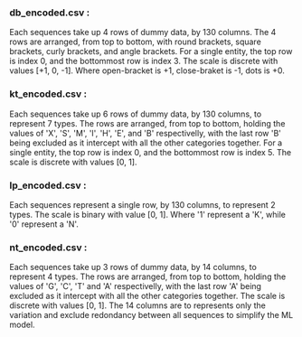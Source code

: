 ### db_encoded.csv :  
  
Each sequences take up 4 rows of dummy data, by 130 columns. The 4 rows are arranged, from top to bottom, with round brackets, square brackets, curly brackets, and angle brackets. For a single entity, the top row is index 0, and the bottommost row is index 3. The scale is discrete with values [+1, 0, -1]. Where open-bracket is +1, close-braket is -1, dots is +0.  
  
### kt_encoded.csv :  
  
Each sequences take up 6 rows of dummy data, by 130 columns, to represent 7 types. The rows are arranged, from top to bottom, holding the values of 'X', 'S', 'M', 'I', 'H', 'E', and 'B' respectivelly, with the last row 'B' being excluded as it intercept with all the other categories together. For a single entity, the top row is index 0, and the bottommost row is index 5. The scale is discrete with values [0, 1].  
  
### lp_encoded.csv :  
  
Each sequences represent a single row, by 130 columns, to represent 2 types. The scale is binary with value [0, 1]. Where '1' represent a 'K', while '0' represent a 'N'.  
  
### nt_encoded.csv :  
  
Each sequences take up 3 rows of dummy data, by 14 columns, to represent 4 types. The rows are arranged, from top to bottom, holding the values of 'G', 'C', 'T' and 'A' respectivelly, with the last row 'A' being excluded as it intercept with all the other categories together. The scale is discrete with values [0, 1]. The 14 columns are to represents only the variation and exclude redondancy between all sequences to simplify the ML model.  
  
